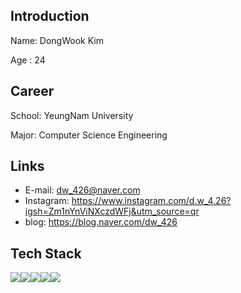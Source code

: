 ## Introduction 
Name: DongWook Kim

Age : 24

## Career
School: YeungNam University

Major: Computer Science Engineering

## Links
- E-mail: dw_426@naver.com
- Instagram: https://www.instagram.com/d.w_4.26?igsh=Zm1nYnViNXczdWFj&utm_source=qr
- blog: https://blog.naver.com/dw_426

## Tech Stack

<img src="https://img.shields.io/badge/Python-3776AB?style=for-the-badge&logo=Python&logoColor=white"><img src="https://img.shields.io/badge/C-A8B9CC?style=for-the-badge&logo=C&logoColor=white"><img src="https://img.shields.io/badge/c++-00599C?style=for-the-badge&logo=c%2B%2B&logoColor=white"><img src="https://img.shields.io/badge/java-007396?style=for-the-badge&logo=java&logoColor=white"><img src="https://img.shields.io/badge/github-181717?style=for-the-badge&logo=github&logoColor=white">

